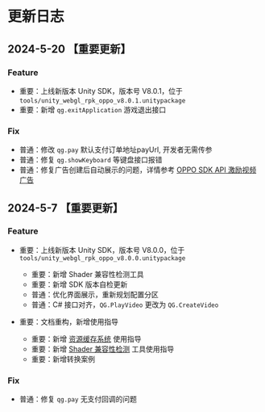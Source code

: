# 更新日志

## 2024-5-20 【重要更新】

### Feature
- 重要：上线新版本 Unity SDK，版本号 V8.0.1，位于 `tools/unity_webgl_rpk_oppo_v8.0.1.unitypackage`
- 重要：新增 `qg.exitApplication` 游戏退出接口

### Fix
- 普通：修改 `qg.pay` 默认支付订单地址payUrl, 开发者无需传参
- 普通：修复 `qg.showKeyboard` 等键盘接口报错
- 普通：修复广告创建后自动展示的问题，详情参考 [OPPO SDK API 激励视频广告](doc/API.md#激励视频广告)

## 2024-5-7 【重要更新】
### Feature

- 重要：上线新版本 Unity SDK，版本号 V8.0.0，位于 `tools/unity_webgl_rpk_oppo_v8.0.0.unitypackage`

    - 重要：新增 Shader 兼容性检测工具
    - 重要：新增 SDK 版本自检更新
    - 普通：优化界面展示，重新规划配置分区
    - 普通：C# 接口对齐，`QG.PlayVideo` 更改为 `QG.CreateVideo`

- 重要：文档重构，新增使用指导

    - 重要：新增 [资源缓存系统](doc/AssetCache.md) 使用指导
    - 重要：新增 [Shader 兼容性检测](doc/ShaderCompatibilityDetect.md) 工具使用指导
    - 重要：新增转换案例

### Fix

- 普通：修复 `qg.pay` 无支付回调的问题

